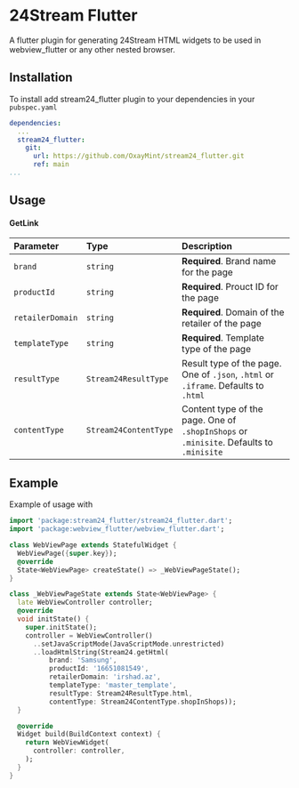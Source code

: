 
# 24Stream Flutter

A flutter plugin for generating 24Stream HTML widgets to be used in webview_flutter or any other nested browser.


## Installation

To install add stream24_flutter plugin to your dependencies in your `pubspec.yaml`

```yaml
dependencies:
  ...
  stream24_flutter:
    git:
      url: https://github.com/OxayMint/stream24_flutter.git
      ref: main
...
```
## Usage

#### GetLink

| Parameter | Type     | Description                |
| :-------- | :------- | :------------------------- |
| `brand` | `string` | **Required**. Brand name for the page |
| `productId` | `string` | **Required**. Prouct ID for the page |
| `retailerDomain` | `string` | **Required**. Domain of the retailer of the page |
| `templateType` | `string` | **Required**. Template type of the page |
| `resultType` | `Stream24ResultType` | Result type of the page. One of `.json`, `.html` or `.iframe`. Defaults to `.html`|
| `contentType` | `Stream24ContentType` | Content type of the page. One of `.shopInShops` or `.minisite`. Defaults to `.minisite`|

## Example

Example of usage with

```dart
import 'package:stream24_flutter/stream24_flutter.dart';
import 'package:webview_flutter/webview_flutter.dart';

class WebViewPage extends StatefulWidget {
  WebViewPage({super.key});
  @override
  State<WebViewPage> createState() => _WebViewPageState();
}

class _WebViewPageState extends State<WebViewPage> {
  late WebViewController controller;
  @override
  void initState() {
    super.initState();
    controller = WebViewController()
      ..setJavaScriptMode(JavaScriptMode.unrestricted)
      ..loadHtmlString(Stream24.getHtml(
          brand: 'Samsung',
          productId: '16651081549',
          retailerDomain: 'irshad.az',
          templateType: 'master_template',
          resultType: Stream24ResultType.html,
          contentType: Stream24ContentType.shopInShops));
  }

  @override
  Widget build(BuildContext context) {
    return WebViewWidget(
      controller: controller,
    );
  }
}

```
